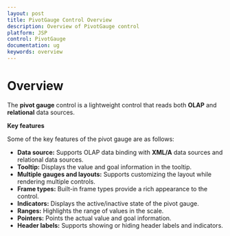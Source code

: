 ```yaml
---
layout: post
title: PivotGauge Control Overview 
description: Overview of PivotGauge control 
platform: JSP
control: PivotGauge
documentation: ug
keywords: overview
---
```


# Overview

The **pivot gauge** control is a lightweight control that reads both **OLAP** and **relational** data sources.

**Key features**

Some of the key features of the pivot gauge are as follows:

* **Data source:** Supports OLAP data binding with **XML/A** data sources and relational data sources.
* **Tooltip:** Displays the value and goal information in the tooltip.
* **Multiple gauges and layouts:** Supports customizing the layout while rendering multiple controls.
* **Frame types:** Built-in frame types provide a rich appearance to the control.
* **Indicators:** Displays the active/inactive state of the pivot gauge.
* **Ranges:** Highlights the range of values in the scale.
* **Pointers:**  Points the actual value and goal information.
* **Header labels:** Supports showing or hiding header labels and indicators.